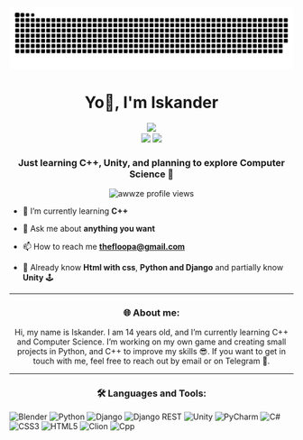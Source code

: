 ![snake gif](https://github.com/Awwze/Awwze/blob/output/github-snake-dark.svg)

<h1 align="center">Yo👋, I'm Iskander </h1>


<div align="center">
  <img src="https://github-readme-stats.vercel.app/api?username=awwze&theme=aura&hide_border=true&include_all_commits=true&count_private=true" width="55%" /> </br>
  <img src="https://github-readme-streak-stats.herokuapp.com/?user=awwze&theme=aura&hide_border=true" width="50%" />
  <img src="https://github-readme-stats.vercel.app/api/top-langs/?username=awwze&theme=aura&hide_border=true&include_all_commits=true&count_private=true&layout=compact" width="36%" /> </br>
</div>



<h3 align="center">Just learning C++, Unity, and planning to explore Computer Science 🤔</h3>

<p align="center">
  <img src="https://komarev.com/ghpvc/?username=awwze&label=Profile%20views&color=0e75b6&style=flat" alt="awwze profile views" />
</p>

- 🌱 I’m currently learning **C++**

- 💬 Ask me about **anything you want**

- 📫 How to reach me **thefloopa@gmail.com**

- 🧠 Already know **Html with css**, **Python and Django** and partially know **Unity** 🕹️
---

<h3 align="center">🌐 About me:</h3>
<p align="center">
 Hi, my name is Iskander. I am 14 years old, and I’m currently learning C++ and Computer Science. I’m working on my own game and creating small projects in Python, and C++ to improve my skills 😎. If you want to get in touch with me, feel free to reach out by email or on Telegram 🙂.
</p>

---

<h3 align="center">🛠️ Languages and Tools: </h3>


  ![Blender](https://img.shields.io/badge/blender-%23F5792A.svg?style=for-the-badge&logo=blender&logoColor=white)
  ![Python](https://img.shields.io/badge/python-3670A0?style=for-the-badge&logo=python&logoColor=ffdd54)
  ![Django](https://img.shields.io/badge/django-%23092E20.svg?style=for-the-badge&logo=django&logoColor=white)
  ![Django REST](https://img.shields.io/badge/DJANGO-REST-ff1709?style=for-the-badge&logo=django&logoColor=white&color=ff1709&labelColor=gray)
  ![Unity](https://img.shields.io/badge/unity-%23000000.svg?style=for-the-badge&logo=unity&logoColor=white)
  ![PyCharm](https://img.shields.io/badge/pycharm-143?style=for-the-badge&logo=pycharm&logoColor=black&color=black&labelColor=green)
  ![C#](https://img.shields.io/badge/c%23-%23239120.svg?style=for-the-badge&logo=csharp&logoColor=white)
  ![CSS3](https://img.shields.io/badge/css3-%231572B6.svg?style=for-the-badge&logo=css3&logoColor=white)
  ![HTML5](https://img.shields.io/badge/html5-%23E34F26.svg?style=for-the-badge&logo=html5&logoColor=white)
  ![Clion](https://img.shields.io/badge/clion-143?style=for-the-badge&logo=clion&logoColor=black&color=black&labelColor=green)
  ![Cpp](https://img.shields.io/badge/c++-%2300599C.svg?style=for-the-badge&logo=c%2b%2b&logoColor=white)
  
  



<div>
  
</div>
